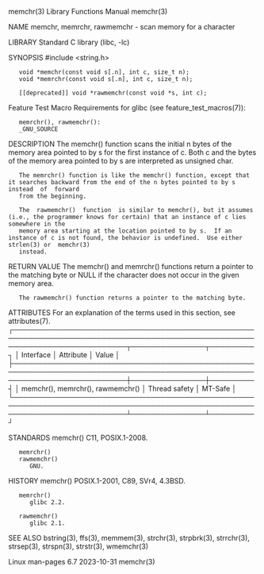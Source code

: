memchr(3)							   Library Functions Manual							     memchr(3)

NAME
       memchr, memrchr, rawmemchr - scan memory for a character

LIBRARY
       Standard C library (libc, -lc)

SYNOPSIS
       #include <string.h>

       void *memchr(const void s[.n], int c, size_t n);
       void *memrchr(const void s[.n], int c, size_t n);

       [[deprecated]] void *rawmemchr(const void *s, int c);

   Feature Test Macro Requirements for glibc (see feature_test_macros(7)):

       memrchr(), rawmemchr():
	   _GNU_SOURCE

DESCRIPTION
       The  memchr()  function	scans  the initial n bytes of the memory area pointed to by s for the first instance of c.  Both c and the bytes of the memory
       area pointed to by s are interpreted as unsigned char.

       The memrchr() function is like the memchr() function, except that it searches backward from the end of the n bytes pointed to by s instead  of  forward
       from the beginning.

       The  rawmemchr()	 function  is similar to memchr(), but it assumes (i.e., the programmer knows for certain) that an instance of c lies somewhere in the
       memory area starting at the location pointed to by s.  If an instance of c is not found, the behavior is undefined.  Use either strlen(3) or  memchr(3)
       instead.

RETURN VALUE
       The memchr() and memrchr() functions return a pointer to the matching byte or NULL if the character does not occur in the given memory area.

       The rawmemchr() function returns a pointer to the matching byte.

ATTRIBUTES
       For an explanation of the terms used in this section, see attributes(7).
       ┌───────────────────────────────────────────────────────────────────────────────────────────────────────────────────────────┬───────────────┬─────────┐
       │ Interface														   │ Attribute	   │ Value   │
       ├───────────────────────────────────────────────────────────────────────────────────────────────────────────────────────────┼───────────────┼─────────┤
       │ memchr(), memrchr(), rawmemchr()											   │ Thread safety │ MT-Safe │
       └───────────────────────────────────────────────────────────────────────────────────────────────────────────────────────────┴───────────────┴─────────┘

STANDARDS
       memchr()
	      C11, POSIX.1-2008.

       memrchr()
       rawmemchr()
	      GNU.

HISTORY
       memchr()
	      POSIX.1-2001, C89, SVr4, 4.3BSD.

       memrchr()
	      glibc 2.2.

       rawmemchr()
	      glibc 2.1.

SEE ALSO
       bstring(3), ffs(3), memmem(3), strchr(3), strpbrk(3), strrchr(3), strsep(3), strspn(3), strstr(3), wmemchr(3)

Linux man-pages 6.7							  2023-10-31								     memchr(3)

